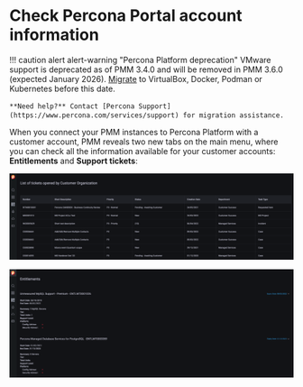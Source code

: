# Check Percona Portal account information

!!! caution alert alert-warning "Percona Platform deprecation"
    VMware support is deprecated as of PMM 3.4.0 and will be removed in PMM 3.6.0 (expected January 2026).
    [Migrate](../../../../pmm-upgrade/migrating_from_vmware.md) to VirtualBox, Docker, Podman or Kubernetes before this date.
    
    **Need help?** Contact [Percona Support](https://www.percona.com/services/support) for migration assistance.


When you connect your PMM instances to Percona Platform with a customer account, PMM  reveals two new tabs on the main menu, where you can check all the information available for your customer accounts:  **Entitlements** and **Support tickets**:

![CustomerTickets](../../images/CustomerTickets.png)

![CustomerEntitlements](../../images/CustomerEntitlements.png)
